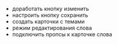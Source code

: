 - доработать кнопку изменить
- настроить кнопку сохранить
- создать карточки с темами
- режим редактирования слова
- подключить пропсы к карточке слова
